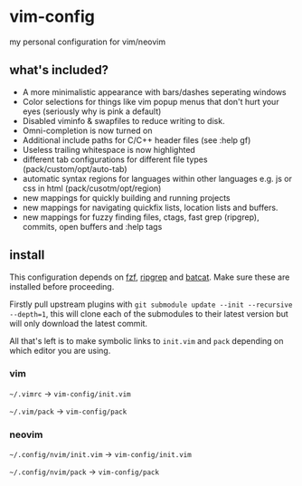 # vim-config
my personal configuration for vim/neovim

## what's included?
- A more minimalistic appearance with bars/dashes seperating windows
- Color selections for things like vim popup menus that don't hurt your eyes (seriously why is pink a default)
- Disabled viminfo & swapfiles to reduce writing to disk.
- Omni-completion is now turned on
- Additional include paths for C/C++ header files (see :help gf)
- Useless trailing whitespace is now highlighted
- different tab configurations for different file types (pack/custom/opt/auto-tab)
- automatic syntax regions for languages within other languages e.g. js or css in html (pack/cusotm/opt/region)
- new mappings for quickly building and running projects
- new mappings for navigating quickfix lists, location lists and buffers.
- new mappings for fuzzy finding files, ctags, fast grep (ripgrep), commits, open buffers and :help tags

## install
This configuration depends on [fzf](https://github.com/junegunn/fzf), [ripgrep](https://github.com/BurntSushi/ripgrep) and [batcat](https://github.com/sharkdp/bat).
Make sure these are installed before proceeding.

Firstly pull upstream plugins with `git submodule update --init --recursive --depth=1`,
this will clone each of the submodules to their latest version but will only download the
latest commit.

All that's left is to make symbolic links to `init.vim` and `pack` depending on which
editor you are using.

### vim
`~/.vimrc` -> `vim-config/init.vim`

`~/.vim/pack` -> `vim-config/pack`

### neovim
`~/.config/nvim/init.vim` -> `vim-config/init.vim`

`~/.config/nvim/pack` -> `vim-config/pack`
